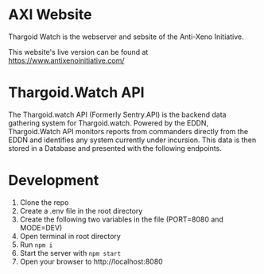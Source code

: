 # AXI Website

Thargoid Watch is the webserver and sebsite of the Anti-Xeno Initiative.

This website's live version can be found at https://www.antixenoinitiative.com/

# Thargoid.Watch API

The Thargoid.watch API (Formerly Sentry.API) is the backend data gathering system for Thargoid.watch.
Powered by the EDDN, Thargoid.Watch API monitors reports from commanders directly from the EDDN and identifies any system currently under incursion. This data is then stored in a Database and presented with the following endpoints.

# Development

1. Clone the repo
2. Create a .env file in the root directory
3. Create the following two variables in the file (PORT=8080 and MODE=DEV)
4. Open terminal in root directory
5. Run `npm i`
6. Start the server with `npm start`
7. Open your browser to http://localhost:8080
